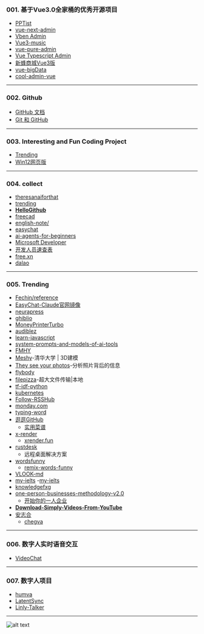 ### 001. 基于Vue3.0全家桶的优秀开源项目
* [PPTist](https://github.com/pipipi-pikachu/PPTist)
* [vue-next-admin](https://github.com/lyt-Top/vue-next-admin?tab=readme-ov-file)
* [Vben Admin](https://github.com/vbenjs/vue-vben-admin?tab=readme-ov-file)
* [Vue3-music](https://github.com/SmallRuralDog/vue3-music?tab=readme-ov-file)
* [vue-pure-admin](https://github.com/pure-admin/vue-pure-admin?tab=readme-ov-file)
* [Vue Typescript Admin](https://github.com/Armour/vue-typescript-admin-template?tab=readme-ov-file)
* [新蜂商城Vue3版](https://github.com/newbee-ltd/newbee-mall-vue3-app?tab=readme-ov-file)
* [vue-bigData](https://github.com/biubiubiu01/vue3-bigData?tab=readme-ov-file)
* [cool-admin-vue](https://github.com/cool-team-official/cool-admin-vue?tab=readme-ov-file)

---
### 002. Github
* [GitHub 文档](https://docs.github.com/zh/enterprise-server@3.16)
* [Git 和 GitHub](https://developer.mozilla.org/zh-CN/docs/Learn_web_development/Core/Version_control)

---
### 003. Interesting and Fun Coding Project
* [Trending](https://github.com/trending)
* [Win12网页版](https://github.com/tjy-gitnub/win12)

---
### 004. collect
* [theresanaiforthat](https://theresanaiforthat.com/)
* [trending](https://github.com/trending)
* **[HelloGithub](https://hellogithub.com/)**
* [freecad](https://www.freecad.org/)
* [english-note/](https://hzpt-inet-club.github.io/english-note/)
* [easychat](https://easychat.top/)
* [ai-agents-for-beginners](https://github.com/microsoft/ai-agents-for-beginners)
* [Microsoft Developer](https://www.youtube.com/watch?v=OhI05_aJkA)
* [开发人员速查表](https://cheatsheets.zip/)
* [free.xn](https://free.xn--fiqs8s/)
* [dalao](https://dalao.ru/)

---
### 005. Trending
* [Fechin/reference](https://github.com/Fechin/reference)
* [EasyChat-Claude官网镜像](https://easychat.top/)
* [neurapress](https://github.com/tianyaxiang/neurapress)
* [ghiblio](https://ghiblio.art/zh)
* [MoneyPrinterTurbo](https://github.com/harry0703/MoneyPrinterTurbo)
* [audiblez](https://github.com/santinic/audiblez)
* [learn-javascript](https://github.com/sumn2u/learn-javascript)
* [system-prompts-and-models-of-ai-tools](https://github.com/x1xhlol/system-prompts-and-models-of-ai-tools)
* [FMHY](https://fmhy.net/)
* [Meshy](https://www.meshy.ai/)-清华大学 | 3D建模
* [They see your photos](https://theyseeyourphotos.com/)-分析照片背后的信息
* [flybody](https://github.com/TuragaLab/flybody)
* [filepizza](https://github.com/kern/filepizza)-超大文件传输|本地
* [tf-idf-python](https://github.com/Jasonnor/tf-idf-python)
* [kubernetes](https://kubernetes.io/zh-cn/docs/setup/)
* [Follow-RSSHub](https://github.com/DIYgod/RSSHub)
* [monday.com](https://monday.com)
* [typing-word](https://github.com/zyronon/typing-word)
* [逛逛GitHub](https://v.douyin.com/G_IW3BxNag4/)
  - [实用菜谱](https://v.douyin.com/-fuythbxbq4/)
* [x-render](https://github.com/alibaba/x-render)
  - [xrender.fun](https://xrender.fun/form-render)
* [rustdesk](https://github.com/rustdesk/rustdesk)
  - 远程桌面解决方案
* [wordsfunny](https://wordsfunny.com/PEPXiaoXue5_2/words)
  - [remix-words-funny](https://github.com/SteveSuv/remix-words-funny)
* [VLOOK-md](https://github.com/MadMaxChow/VLOOK)
* [my-ielts](https://github.com/hefengxian/my-ielts)
  -[my-ielts](https://hefengxian.github.io/my-ielts/#/)
* [knowledgefxg](https://github.com/knowledgefxg)
* [one-person-businesses-methodology-v2.0](https://github.com/easychen/one-person-businesses-methodology-v2.0)
  - [开始你的一人企业](https://ft07.com/opb-quick-start/?mtm_campaign=github&mtm_kwd=opbmv2)
* **[Download-Simply-Videos-From-YouTube](https://github.com/pH-7/Download-Simply-Videos-From-YouTube?tab=readme-ov-file#-installation)**
* [安志合](https://github.com/anzhihe?tab=repositories)
  - [chegva](https://chegva.com/an/)

---
### 006. 数字人实时语音交互
* [VideoChat](https://github.com/Henry-23/VideoChat)

---
### 007. 数字人项目
* [humva](https://humva.com)
* [LatentSync](https://github.com/bytedance/LatentSync)
* [Linly-Talker](https://github.com/Kedreamix/Linly-Talker)

---
![alt text](https://upload-bbs.miyoushe.com/upload/2022/11/01/266607709/6cc988d046df34315681e50f9c9f299c_1259576169906078498.PNG?x-oss-process=image//resize,s_600/quality,q_80/auto-orient,0/interlace,1/format,png)